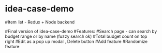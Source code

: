 # idea-case-demo
#Item list - Redux + Node backend

#Final version of idea-case-demo
#Features:
#Search page - can search by budget range or by name (fuzzy search ok)
#Total budget count on top right
#Edit as a pop up modal , Delete button
#Add feature
#Randomize feature

